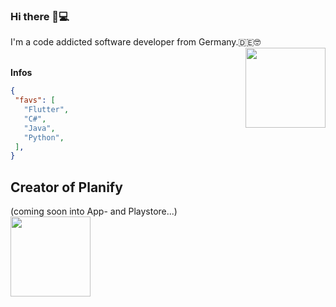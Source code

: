 ### Hi there 👋💻
 I'm a code addicted software developer from Germany.🇩🇪🤓
<img src="https://octodex.github.com/images/baracktocat.jpg" height="128" width="128" style="float:right" />

<br>
 <strong>Infos</strong>
 <br>

 ```json
{
  "favs": [
    "Flutter",
    "C#",
    "Java",
    "Python",
  ],
}
```


## Creator of Planify
(coming soon into App- and Playstore...)<br>
<img src="https://raw.githubusercontent.com/HenrikThien/planify/master/app_icon.png?token=ACCVCLEMWTBHUGI42NQO3VS7DFZL4" width="128" height="128" />
